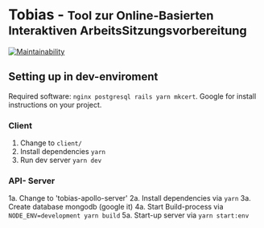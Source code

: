 # Tobias - <small>Tool zur Online-Basierten Interaktiven ArbeitsSitzungsvorbereitung</small>

[![Maintainability](https://api.codeclimate.com/v1/badges/546f14bca0cac2af9133/maintainability)](https://codeclimate.com/github/FachschaftMathPhys/tobias/maintainability)

## Setting up in dev-enviroment

Required software: `nginx postgresql rails yarn mkcert`. Google for install instructions on your project.

### Client

1. Change to `client/`
2. Install dependencies `yarn`
3. Run dev server `yarn dev`

### API- Server

1a. Change to 'tobias-apollo-server'
2a. Install dependencies via `yarn`
3a. Create database mongodb (google it)
4a. Start Build-process via `NODE_ENV=development yarn build`
5a. Start-up server via `yarn start:env`


